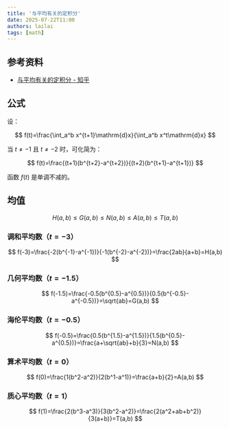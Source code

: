 ```yaml
---
title: '与平均有关的定积分'
date: 2025-07-22T11:00
authors: lailai
tags: [math]
---
```


<!-- truncate -->

## 参考资料

- [与平均有关的定积分 - 知乎](https://zhuanlan.zhihu.com/p/601496318)

## 公式

设：

$$
f(t)=\frac{\int_a^b x^{t+1}\mathrm{d}x}{\int_a^b x^t\mathrm{d}x}
$$

当 $t\ne -1$ 且 $t\ne -2$ 时，可化简为：

$$
f(t)=\frac{(t+1)(b^{t+2}-a^{t+2})}{(t+2)(b^{t+1}-a^{t+1})}
$$

函数 $f(t)$ 是单调不减的。

<Desmos id="jqbeguzcnr" />

## 均值

$$
H(a,b)\le G(a,b)\le N(a,b)\le A(a,b)\le T(a,b)
$$

### 调和平均数（$t=-3$）

$$
f(-3)=\frac{-2(b^{-1}-a^{-1})}{-1(b^{-2}-a^{-2})}=\frac{2ab}{a+b}=H(a,b)
$$

### 几何平均数（$t=-1.5$）

$$
f(-1.5)=\frac{-0.5(b^{0.5}-a^{0.5})}{0.5(b^{-0.5}-a^{-0.5})}=\sqrt{ab}=G(a,b)
$$

### 海伦平均数（$t=-0.5$）

$$
f(-0.5)=\frac{0.5(b^{1.5}-a^{1.5})}{1.5(b^{0.5}-a^{0.5})}=\frac{a+\sqrt{ab}+b}{3}=N(a,b)
$$

### 算术平均数（$t=0$）

$$
f(0)=\frac{1(b^2-a^2)}{2(b^1-a^1)}=\frac{a+b}{2}=A(a,b)
$$

### 质心平均数（$t=1$）

$$
f(1)=\frac{2(b^3-a^3)}{3(b^2-a^2)}=\frac{2(a^2+ab+b^2)}{3(a+b)}=T(a,b)
$$
